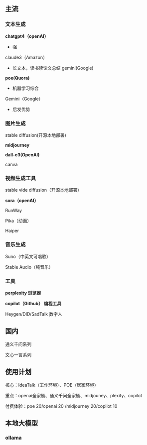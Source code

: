 ## 主流

### 文本生成

**chatgpt4（openAI）**

* 强

claude3（Amazon）

* 长文本，读书读论文总结
  gemini(Google)

**poe(Quora)**

* 机器学习综合

Gemini（Google）

* 后发优势

### 图片生成

stable diffusion(开源本地部署)

**midjourney**

**dall-e3(OpenAI)**

canva

### 视频生成工具

stable vide diffusion（开源本地部署）

**sora（openAI）**

RunWay

Pika（动画）

Haiper

### 音乐生成

Suno（中英文可唱歌）

Stable Audio（纯音乐）

### 工具

**perplexity 浏览器**

**copilot（Github） 编程工具**

Heygen/DID/SadTalk 数字人

## 国内

通义千问系列

文心一言系列

## 使用计划

核心：IdeaTalk（工作环境）、POE（居家环境）

重点：openai全家桶、通义千问全家桶、midjouney、plexity、copilot

付费体验：poe 20/openai 20 /midjourney 20/copilot 10


## 本地大模型

### ollama
